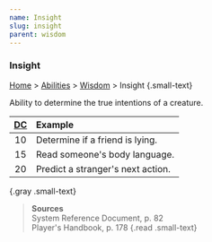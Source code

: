 ```yaml
---
name: Insight
slug: insight
parent: wisdom
---
```

### Insight
[Home](dm-operations-center) > [Abilities](abilities-menu) > [Wisdom](wisdom) > Insight {.small-text}

Ability to determine the true intentions of a creature.

| [DC](difficulty-class) | Example         |
| :--: | :-------------------------------- |
|  10  | Determine if a friend is lying.   |
|  15  | Read someone's body language.     |
|  20  | Predict a stranger's next action. |
{.gray .small-text}

> **Sources** <br/>
> System Reference Document, p. 82<br/>
> Player's Handbook, p. 178
{.read .small-text}

